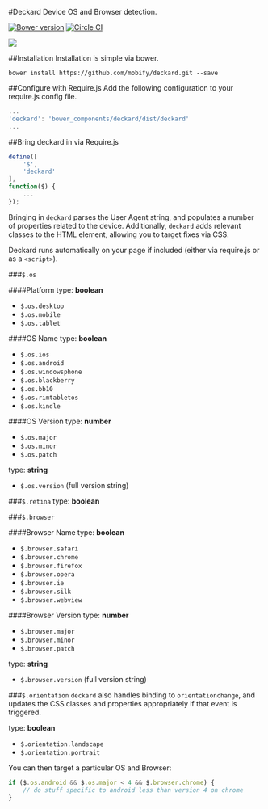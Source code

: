 #Deckard
Device OS and Browser detection.

[![Bower version](https://badge.fury.io/bo/deckard.svg)](http://badge.fury.io/bo/deckard)
[![Circle CI](https://circleci.com/gh/mobify/deckard.svg?style=shield&circle-token=4fa31dbc4e160e2b19aafb2d5881c617c3ea9b50)](https://circleci.com/gh/mobify/deckard)

![](http://media.tumblr.com/e0da98f48bf70afdc322f08794a70520/tumblr_inline_n20w2wbjJQ1qzrkdh.gif)

##Installation
Installation is simple via bower.

```
bower install https://github.com/mobify/deckard.git --save
```
##Configure with Require.js
Add the following configuration to your require.js config file.

```js
...
'deckard': 'bower_components/deckard/dist/deckard'
...
```
##Bring deckard in via Require.js

```js
define([ 
	'$', 
	'deckard'
], 
function($) {
	...
});
```

Bringing in `deckard` parses the User Agent string, and populates a number of properties related to the device. Additionally, `deckard` adds relevant classes to the HTML element, allowing you to target fixes via CSS.

Deckard runs automatically on your page if included (either via require.js or as a `<script>`).

###`$.os`

####Platform
type: **boolean**
- `$.os.desktop`
- `$.os.mobile`
- `$.os.tablet`

####OS Name
type: **boolean**
- `$.os.ios`
- `$.os.android`
- `$.os.windowsphone`
- `$.os.blackberry`
- `$.os.bb10`
- `$.os.rimtabletos`
- `$.os.kindle`

####OS Version
type: **number**
- `$.os.major`
- `$.os.minor`
- `$.os.patch`

type: **string**
- `$.os.version` (full version string)

###`$.retina`
type: **boolean**

###`$.browser`

####Browser Name
type: **boolean**
- `$.browser.safari`
- `$.browser.chrome`
- `$.browser.firefox`
- `$.browser.opera`
- `$.browser.ie`
- `$.browser.silk`
- `$.browser.webview`

####Browser Version
type: **number**
- `$.browser.major`
- `$.browser.minor`
- `$.browser.patch`

type: **string**
- `$.browser.version` (full version string)

###`$.orientation`
`deckard` also handles binding to `orientationchange`, and updates the CSS classes and properties
appropriately if that event is triggered.

type: **boolean**
- `$.orientation.landscape`
- `$.orientation.portrait`

You can then target a particular OS and Browser:

```js
if ($.os.android && $.os.major < 4 && $.browser.chrome) {
	// do stuff specific to android less than version 4 on chrome
}
```

